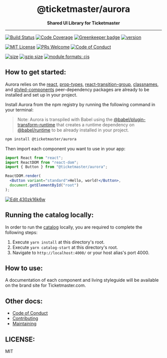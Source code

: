 <div align="center">
<h1>@ticketmaster/aurora</h1>
<strong>Shared UI Library for Ticketmaster</strong>
</div>

<hr />

[![Build Status][build-badge]][build]
[![Code Coverage][coverage-badge]][coverage]
[![Greenkeeper badge][greenkeeper-badge]](https://greenkeeper.io/)
[![version][version-badge]][package]

[![MIT License][license-badge]][license]
[![PRs Welcome][prs-badge]][prs]
[![Code of Conduct][coc-badge]][coc]

[![size][size-badge]][unpkg-dist]
[![gzip size][gzip-size-badge]][unpkg-dist]
[![module formats: cjs][module-formats-badge]][unpkg-dist]

## How to get started:

Aurora relies on the [react](https://www.npmjs.com/package/react),
[prop-types](https://www.npmjs.com/package/prop-types),
[react-transition-group](https://www.npmjs.com/package/react-transition-group),
[classnames](https://www.npmjs.com/package/classnames),
and [styled-components](https://www.npmjs.com/package/styled-components)
peer-dependency packages are already to be installed and set up in your project.

Install Aurora from the npm registry by running the following command in your terminal:

> Note: Aurora is transpiled with Babel using the [@babel/plugin-transform-runtime](https://babeljs.io/docs/en/babel-plugin-transform-runtime) that creates a runtime dependency on [@babel/runtime](https://babeljs.io/docs/en/babel-runtime) to be already installed in your project.

```bash
npm install @ticketmaster/aurora
```

Then import each component you want to use in your app:

```jsx
import React from "react";
import ReactDOM from "react-dom";
import { Button } from "@ticketmaster/aurora";

ReactDOM.render(
  <Button variant="standard">Hello, world!</Button>,
  document.getElementById("root")
);
```

[![Edit 430zk16k6w](https://codesandbox.io/static/img/play-codesandbox.svg)](https://codesandbox.io/s/430zk16k6w?autoresize=1&hidenavigation=1)

## Running the catalog locally:

In order to run the [catalog](https://code.ticketmaster.com/aurora/) locally, you are required to complete the following steps:

1.  Execute `yarn install` at this directory's root.
2.  Execute `yarn catalog-start` at this directory's root.
3.  Navigate to `http://localhost:4000/` or your host alias's port 4000.

## How to use:

A documentation of each component and living styleguide will be available on the brand site for Ticketmaster.com.

## Other docs:

- [Code of Conduct][coc]
- [Contributing][contributing]
- [Maintaining][maintaining]

## LICENSE:

MIT

[build-badge]: https://travis-ci.org/ticketmaster/aurora.svg?branch=master
[build]: https://travis-ci.org/ticketmaster/aurora
[coverage-badge]: https://img.shields.io/codecov/c/github/ticketmaster/aurora.svg
[coverage]: https://codecov.io/github/ticketmaster/aurora
[greenkeeper-badge]: https://badges.greenkeeper.io/ticketmaster/aurora.svg
[version-badge]: https://img.shields.io/npm/v/@ticketmaster/aurora.svg
[package]: https://www.npmjs.com/package/@ticketmaster/aurora
[license-badge]: https://img.shields.io/npm/l/@ticketmaster/aurora.svg
[license]: https://github.com/ticketmaster/aurora/blob/master/LICENSE
[prs-badge]: https://img.shields.io/badge/PRs-welcome-brightgreen.svg
[prs]: http://makeapullrequest.com
[coc-badge]: https://img.shields.io/badge/code%20of-conduct-ff69b4.svg
[coc]: https://github.com/ticketmaster/aurora/blob/master/other/CODE_OF_CONDUCT.md
[contributing]: https://github.com/ticketmaster/aurora/blob/master/CONTRIBUTING.md
[maintaining]: https://github.com/ticketmaster/aurora/blob/master/other/MAINTAINING.md
[size-badge]: https://img.shields.io/bundlephobia/min/@ticketmaster/aurora
[gzip-size-badge]: https://img.shields.io/bundlephobia/minzip/@ticketmaster/aurora
[unpkg-dist]: https://unpkg.com/@ticketmaster/aurora/dist/
[module-formats-badge]: https://img.shields.io/badge/module%20formats-cjs%2C%20es-green.svg
